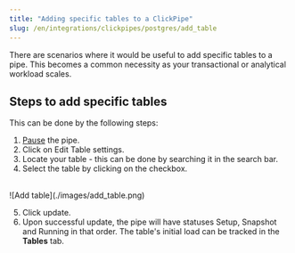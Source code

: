 ```yaml
---
title: "Adding specific tables to a ClickPipe"
slug: /en/integrations/clickpipes/postgres/add_table
---
```


There are scenarios where it would be useful to add specific tables to a pipe. This becomes a common necessity as your transactional or analytical workload scales.

## Steps to add specific tables
This can be done by the following steps:
1. [Pause](./pause_and_resume#steps-to-pause-a-postgres-clickpipe) the pipe.
2. Click on Edit Table settings.
3. Locate your table - this can be done by searching it in the search bar.
4. Select the table by clicking on the checkbox.
<br/>
![Add table](./images/add_table.png)

5. Click update.
6. Upon successful update, the pipe will have statuses Setup, Snapshot and Running in that order. The table's initial load can be tracked in the **Tables** tab.
